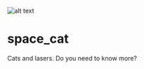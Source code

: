 ![alt text](https://www.google.com/url?sa=i&url=https%3A%2F%2Fwww.nicepng.com%2Fmaxp%2Fu2w7q8w7t4u2y3u2%2F&psig=AOvVaw3Clf3SiIF6SI12wtmoLxfI&ust=1610088713165000&source=images&cd=vfe&ved=0CAIQjRxqFwoTCOjfhYWeie4CFQAAAAAdAAAAABAD)

# space_cat
Cats and lasers. Do you need to know more?
